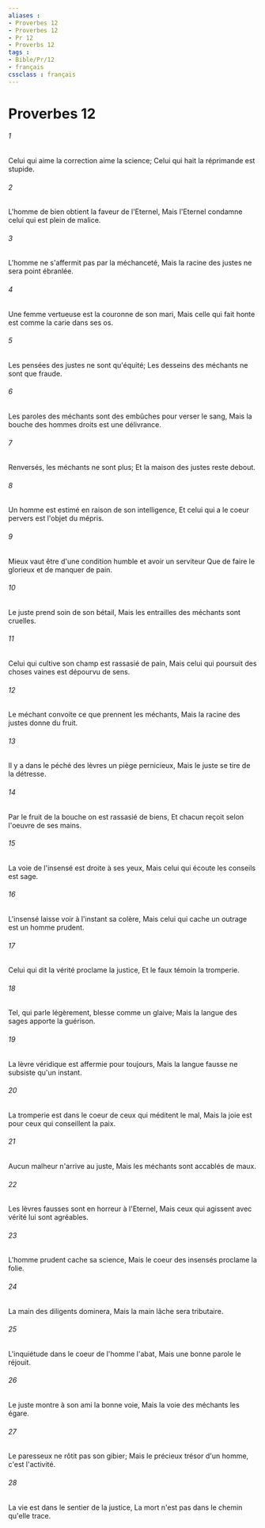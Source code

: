 ```yaml
---
aliases : 
- Proverbes 12
- Proverbes 12
- Pr 12
- Proverbs 12
tags : 
- Bible/Pr/12
- français
cssclass : français
---
```


# Proverbes 12

###### 1
Celui qui aime la correction aime la science; Celui qui hait la réprimande est stupide.
###### 2
L'homme de bien obtient la faveur de l'Eternel, Mais l'Eternel condamne celui qui est plein de malice.
###### 3
L'homme ne s'affermit pas par la méchanceté, Mais la racine des justes ne sera point ébranlée.
###### 4
Une femme vertueuse est la couronne de son mari, Mais celle qui fait honte est comme la carie dans ses os.
###### 5
Les pensées des justes ne sont qu'équité; Les desseins des méchants ne sont que fraude.
###### 6
Les paroles des méchants sont des embûches pour verser le sang, Mais la bouche des hommes droits est une délivrance.
###### 7
Renversés, les méchants ne sont plus; Et la maison des justes reste debout.
###### 8
Un homme est estimé en raison de son intelligence, Et celui qui a le coeur pervers est l'objet du mépris.
###### 9
Mieux vaut être d'une condition humble et avoir un serviteur Que de faire le glorieux et de manquer de pain.
###### 10
Le juste prend soin de son bétail, Mais les entrailles des méchants sont cruelles.
###### 11
Celui qui cultive son champ est rassasié de pain, Mais celui qui poursuit des choses vaines est dépourvu de sens.
###### 12
Le méchant convoite ce que prennent les méchants, Mais la racine des justes donne du fruit.
###### 13
Il y a dans le péché des lèvres un piège pernicieux, Mais le juste se tire de la détresse.
###### 14
Par le fruit de la bouche on est rassasié de biens, Et chacun reçoit selon l'oeuvre de ses mains.
###### 15
La voie de l'insensé est droite à ses yeux, Mais celui qui écoute les conseils est sage.
###### 16
L'insensé laisse voir à l'instant sa colère, Mais celui qui cache un outrage est un homme prudent.
###### 17
Celui qui dit la vérité proclame la justice, Et le faux témoin la tromperie.
###### 18
Tel, qui parle légèrement, blesse comme un glaive; Mais la langue des sages apporte la guérison.
###### 19
La lèvre véridique est affermie pour toujours, Mais la langue fausse ne subsiste qu'un instant.
###### 20
La tromperie est dans le coeur de ceux qui méditent le mal, Mais la joie est pour ceux qui conseillent la paix.
###### 21
Aucun malheur n'arrive au juste, Mais les méchants sont accablés de maux.
###### 22
Les lèvres fausses sont en horreur à l'Eternel, Mais ceux qui agissent avec vérité lui sont agréables.
###### 23
L'homme prudent cache sa science, Mais le coeur des insensés proclame la folie.
###### 24
La main des diligents dominera, Mais la main lâche sera tributaire.
###### 25
L'inquiétude dans le coeur de l'homme l'abat, Mais une bonne parole le réjouit.
###### 26
Le juste montre à son ami la bonne voie, Mais la voie des méchants les égare.
###### 27
Le paresseux ne rôtit pas son gibier; Mais le précieux trésor d'un homme, c'est l'activité.
###### 28
La vie est dans le sentier de la justice, La mort n'est pas dans le chemin qu'elle trace.
